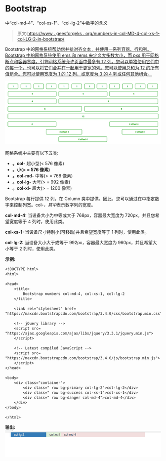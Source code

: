 # Bootstrap

中“col-md-4”、“col-xs-1”、“col-lg-2”中数字的含义

> 原文:[https://www . geesforgeks . org/numbers-in-col-MD-4-col-xs-1-col-LG-2-in-bootstrap/](https://www.geeksforgeeks.org/meaning-of-numbers-in-col-md-4-col-xs-1-col-lg-2-in-bootstrap/)

Bootstrap 中的[网格系统帮助您并排对齐文本，并使用一系列容器、行和列。Bootstrap 中的网格系统使用 ems 和 rems 来定义大多数大小，而 pxs 用于网格断点和容器宽度。引导网格系统允许页面中最多有 12 列。您可以单独使用它们中的每一个，也可以将它们合并在一起用于更宽的列。您可以使用总和为 12 的所有值组合。您可以使用宽度为 1 的 12 列，或宽度为 3 的 4 列或任何其他组合。](https://www.geeksforgeeks.org/bootstrap-part-2/)

![grid system](img/5a1691b88ffe5cdd7322288147f11704.png)

网格系统中主要有以下五类:

*   **。col-** 超小型(< 576 像素)
*   **。小(> = 576 像素)**
*   **。col-md-** 中等(> = 768 像素)
*   **。col-lg-** 大号(> = 992 像素)
*   **。col-xl-** 超大(> = 1200 像素)

Bootstrap 每行提供 12 列，在 Column 类中提供。因此，您可以通过在中指定数字来控制列宽。col-*，其中*表示数字列的宽度。

**col-md-4:** 当设备大小为中等或大于 768px，容器最大宽度为 720px，并且您希望宽度等于 4 列时，使用此类。

**col-xs-1:** 当设备尺寸特别小(可移动)并且希望宽度等于 1 列时，使用此类。

**col-lg-2:** 当设备大小大于或等于 992px，容器最大宽度为 960px，并且希望大小等于 2 列时，使用此类。

**示例:**

```
<!DOCTYPE html>
<html>

<head>
    <title>
        Bootstrap numbers col-md-4, col-xs-1, col-lg-2
    </title>

    <link rel="stylesheet" href=
"https://maxcdn.bootstrapcdn.com/bootstrap/3.4.0/css/bootstrap.min.css">

    <!-- jQuery library -->
    <script src=
"https://ajax.googleapis.com/ajax/libs/jquery/3.3.1/jquery.min.js">
    </script>

    <!-- Latest compiled JavaScript -->
    <script src=
"https://maxcdn.bootstrapcdn.com/bootstrap/3.4.0/js/bootstrap.min.js">
    </script>
</head>

<body>
    <div class="container">
        <div class=" row bg-primary col-lg-2">col-lg-2</div>
        <div class=" row bg-success col-xs-1">col-xs-1</div>
        <div class=" row bg-danger col-md-4">col-md-4</div>
    </div>
</body>

</html>
```

**输出:**
![](img/f618270abbfd69f93e4e1a445f0a6c81.png)